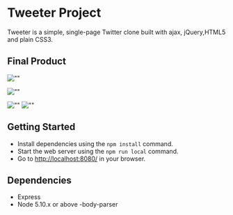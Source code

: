 # Tweeter Project

Tweeter is a simple, single-page Twitter clone built with ajax, jQuery,HTML5 and plain CSS3.
## Final Product
![""]()

![""]()

![""]()
![""]()

## Getting Started

- Install dependencies using the `npm install` command.
- Start the web server using the `npm run local`   command. 
- Go to <http://localhost:8080/> in your browser.

## Dependencies

- Express
- Node 5.10.x or above
-body-parser

